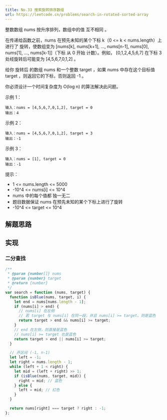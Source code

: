 ```yaml
---
title: No.33 搜索旋转排序数组
url: https://leetcode.cn/problems/search-in-rotated-sorted-array
---
```


整数数组 nums 按升序排列，数组中的值 互不相同 。

在传递给函数之前，nums 在预先未知的某个下标 k（0 <= k < nums.length）上进行了 旋转，使数组变为 \[nums\[k\], nums\[k+1\], ..., nums\[n-1\], nums\[0\], nums\[1\], ..., nums\[k-1\]\]（下标 从 0 开始 计数）。例如， \[0,1,2,4,5,6,7\] 在下标 3 处经旋转后可能变为 \[4,5,6,7,0,1,2\] 。

给你 旋转后 的数组 nums 和一个整数 target ，如果 nums 中存在这个目标值 target ，则返回它的下标，否则返回 -1 。

你必须设计一个时间复杂度为 O(log n) 的算法解决此问题。

示例 1：

```text
输入：nums = [4,5,6,7,0,1,2], target = 0
输出：4
```

示例 2：

```text
输入：nums = [4,5,6,7,0,1,2], target = 3
输出：-1
```

示例 3：

```text
输入：nums = [1], target = 0
输出：-1
```

提示：

- 1 <= nums.length <= 5000
- -10^4 <= nums\[i\] <= 10^4
- nums 中的每个值都 独一无二
- 题目数据保证 nums 在预先未知的某个下标上进行了旋转
- -10^4 <= target <= 10^4

## 解题思路

## 实现

### 二分查找

```js
/**
 * @param {number[]} nums
 * @param {number} target
 * @return {number}
 */
var search = function (nums, target) {
  function isBlue(nums, target, i) {
    let end = nums[nums.length - 1];
    if (nums[i] > end) {
      // nums[i] 在左侧
      // 若 target 与 nums[i] 在同一段，并且 nums[i] >= target。则是蓝色
      return target > end && nums[i] >= target;
    }
    // end 在左侧，则直接是蓝色
    // nums[i] >= target 也是蓝色
    return target > end || nums[i] >= target;
  }

  // 开区间 (-1, n-1)
  let left = -1;
  let right = nums.length - 1;
  while (left + 1 < right) {
    let mid = (left + right) >> 1;
    if (isBlue(nums, target, mid)) {
      right = mid; // 蓝色
    } else {
      left = mid; // 红色
    }
  }

  return nums[right] === target ? right : -1;
};
```
